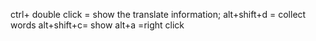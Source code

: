 ctrl+ double click = show the translate information;
alt+shift+d = collect words
alt+shift+c= show 
alt+a =right click


